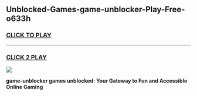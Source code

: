 
## Unblocked-Games-game-unblocker-Play-Free-o633h
<h3>
<a href="https://premium76.site?title=game-unblocker&ref=23A">CLICK TO PLAY</a></h3>
<hr>

<h3>
<a href="https://premium76.site?title=game-unblocker&ref=23A">CLICK 2 PLAY</a>
  
</h3>

<a href="https://premium76.site?title=game-unblocker&ref=23A"><img src="https://clearcache.store/games.png"></a>


**game-unblocker games unblocked: Your Gateway to Fun and Accessible Online Gaming**
